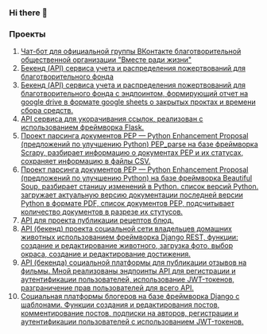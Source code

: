 ### Hi there 👋
### Проекты
1. [Чат-бот для официальной группы ВКонтакте благотворительной общественной организации "Вместе ради жизни"](https://github.com/floks41/together-for-life-vk-bot/blob/master/README.md)
2. [Бекенд (API) сервиса учета и распределения пожертвований для благотворительного фонда](https://github.com/floks41/cat_charity_fund/blob/master/README.md)
3. [Бекенд (API) сервиса учета и распределения пожертвований для благотворительного фонда с эндпоинтом, формирующий отчет на google drive в формате google sheets о закрытых проктах и времени сбора средств.](https://github.com/floks41/QRkot_spreadsheets/blob/main/README.md)
4. [API сервиса для укорачивания ссылок, реализован с использованием фреймворка Flask.](https://github.com/floks41/yacut/blob/master/README.md)
5. [Проект парсинга документов PEP — Python Enhancement Proposal (предложений по улучшению Python) PEP_parse на базе фреймворка Scrapy, разбирает информацию о документах PEP и их статусах, сохраняет информацию в файлы CSV.](https://github.com/floks41/scrapy_parser_pep/blob/main/README.md)
6. [Проект парсинга документов PEP — Python Enhancement Proposal (предложений по улучшению Python) на базе фреймворка Beautiful Soup, разбирает станицу изменений в Python. список версий Python. загружает актуальную версию документации последней версии Python в формате PDF, список документов PEP, подсчитывает количество документов в разрезе их стутусов.](https://github.com/floks41/bs4_parser_pep/blob/master/README.md)
7. [API для проекта публикации рецептов блюд.]()
8. [API (бекенд) проекта социальной сети владельцев домашних животных использованием фреймворка Django REST, функции: создание и редактирование животного, загрузка фото, выбор окраса, создание и редактирование достижения.]()
9. [API (бекенда) социальной платформы для публикации отзывов на фильмы. Мной реализованы эндпоинты API для регистрации и аутентификации пользователей, использование JWT-токенов, разграничение прав пользователей для всего API.]()
10. [Социальная платформы блогеров на базе фреймворка Django с шаблонами. Функции создания и редактирования постов, комментирование постов, подписки на авторов, регистрации и аутентификации пользователей с использованием JWT-токенов.](https://github.com/floks41/hw05_final/blob/master/README.md)
<!--
**floks41/floks41** is a ✨ _special_ ✨ repository because its `README.md` (this file) appears on your GitHub profile.

Here are some ideas to get you started:

- 🔭 I’m currently working on ...
- 🌱 I’m currently learning ...
- 👯 I’m looking to collaborate on ...
- 🤔 I’m looking for help with ...
- 💬 Ask me about ...
- 📫 How to reach me: ...
- 😄 Pronouns: ...
- ⚡ Fun fact: ...
-->
